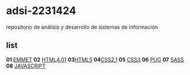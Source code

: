 # adsi-2231424
repositorio  de  análisis y desarrollo de sistemas de información

## list

**01** [EMMET](01-emmet/)
**02** [HTML4.01](02-html4.01/)
**03**[HTML5](03-html5/)
**04**[CSS2.1](04-css2.1/)
**05** [CSS3](05-css3/)
**06** [PUG](06-pug/)
**07** [SASS](07-sass/)
**08** [JAVASCRIPT](08-javascript/)